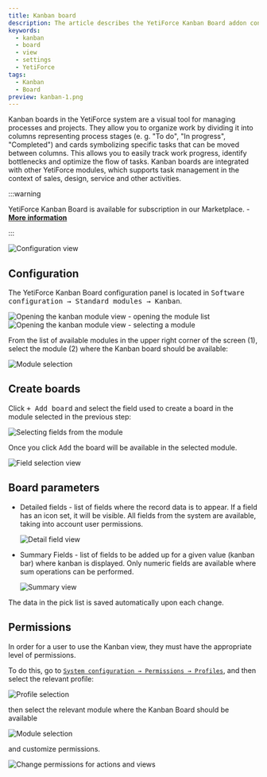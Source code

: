 ```yaml
---
title: Kanban board
description: The article describes the YetiForce Kanban Board addon configuration
keywords:
  - kanban
  - board
  - view
  - settings
  - YetiForce
tags:
  - Kanban
  - Board
preview: kanban-1.png
---
```


Kanban boards in the YetiForce system are a visual tool for managing processes and projects. They allow you to organize work by dividing it into columns representing process stages (e. g. "To do", "In progress", "Completed") and cards symbolizing specific tasks that can be moved between columns. This allows you to easily track work progress, identify bottlenecks and optimize the flow of tasks. Kanban boards are integrated with other YetiForce modules, which supports task management in the context of sales, design, service and other activities.

:::warning

YetiForce Kanban Board is available for subscription in our Marketplace. - [**More information**](https://yetiforce.com/en/kanban-board.html)

:::

![Configuration view](kanban-1.png)

## Configuration

The YetiForce Kanban Board configuration panel is located in <kbd>Software configuration → Standard modules → Kanban</kbd>.

![Opening the kanban module view - opening the module list](kanban-2-1.png)
![Opening the kanban module view - selecting a module](kanban-2-2.png)

From the list of available modules in the upper right corner of the screen (1), select the module (2) where the Kanban board should be available:

![Module selection](kanban-3.png)

## Create boards

Click <kbd>+ Add board</kbd> and select the field used to create a board in the module selected in the previous step:

![Selecting fields from the module](kanban-4.png)

Once you click <kbd>Add</kbd> the board will be available in the selected module.

![Field selection view](kanban-5.png)

## Board parameters

- Detailed fields - list of fields where the record data is to appear. If a field has an icon set, it will be visible. All fields from the system are available, taking into account user permissions.

  ![Detail field view](kanban-6.png)

- Summary Fields - list of fields to be added up for a given value (kanban bar) where kanban is displayed. Only numeric fields are available where sum operations can be performed.

  ![Summary view](kanban-7.png)

The data in the pick list is saved automatically upon each change.

## Permissions

In order for a user to use the Kanban view, they must have the appropriate level of permissions.

To do this, go to <kbd>[`System configuration → Permissions → Profiles`](/administrator-guides/permissions/profiles/)</kbd>, and then select the relevant profile:

![Profile selection](kanban-8-1.png)

then select the relevant module where the Kanban Board should be available

![Module selection](kanban-8-2.png)

and customize permissions.

![Change permissions for actions and views](kanban-8-3.png)
